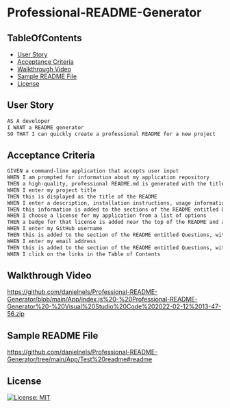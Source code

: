 # Professional-README-Generator

 ## TableOfContents
  * [User Story](#user-story)
  * [Acceptance Criteria](#acceptance-criteria )
  * [Walkthrough Video](#walkthrough-video)
  * [Sample README File ](#sample-readme-file)
  * [License](#license)
  
## User Story

```md
AS A developer
I WANT a README generator
SO THAT I can quickly create a professional README for a new project
```

## Acceptance Criteria

```md
GIVEN a command-line application that accepts user input
WHEN I am prompted for information about my application repository
THEN a high-quality, professional README.md is generated with the title of my project and sections entitled Description, Table of Contents, Installation, Usage, License, Contributing, Tests, and Questions
WHEN I enter my project title
THEN this is displayed as the title of the README
WHEN I enter a description, installation instructions, usage information, contribution guidelines, and test instructions
THEN this information is added to the sections of the README entitled Description, Installation, Usage, Contributing, and Tests
WHEN I choose a license for my application from a list of options
THEN a badge for that license is added near the top of the README and a notice is added to the section of the README entitled License that explains which license the application is covered under
WHEN I enter my GitHub username
THEN this is added to the section of the README entitled Questions, with a link to my GitHub profile
WHEN I enter my email address
THEN this is added to the section of the README entitled Questions, with instructions on how to reach me with additional questions
WHEN I click on the links in the Table of Contents
```

## Walkthrough Video

https://github.com/danielnels/Professional-README-Generator/blob/main/App/index.js%20-%20Professional-README-Generator%20-%20Visual%20Studio%20Code%202022-02-12%2013-47-56.zip

## Sample README File 

https://github.com/danielnels/Professional-README-Generator/tree/main/App/Test%20readme#readme


## License

[![License: MIT](https://img.shields.io/badge/License-MIT-yellow.svg)](https://opensource.org/licenses/MIT)






